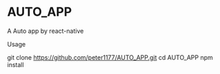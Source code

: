 # AUTO_APP
A Auto app by react-native


Usage

git clone https://github.com/peter1177/AUTO_APP.git
cd AUTO_APP
npm install

